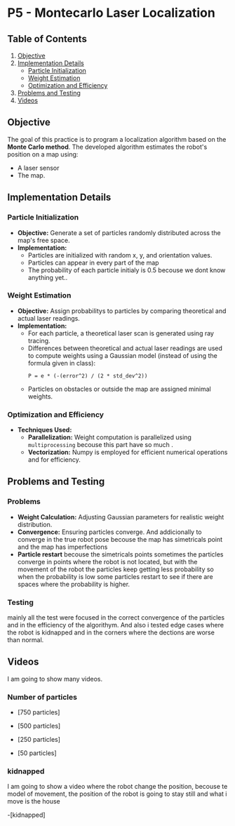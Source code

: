# P5 - Montecarlo Laser Localization

## Table of Contents
1. [Objective](#objective)
2. [Implementation Details](#implementation-details)
   - [Particle Initialization](#particle-initialization)
   - [Weight Estimation](#weight-estimation)
   - [Optimization and Efficiency](#optimization-and-efficiency)
3. [Problems and Testing](#problems-and-testing)
4. [Videos](#videos)

## Objective

The goal of this practice is to program a localization algorithm based on the **Monte Carlo method**. The developed algorithm estimates the robot's position on a map using:
- A laser sensor
- The map.

## Implementation Details

### Particle Initialization
- **Objective:** Generate a set of particles randomly distributed across the map's free space.
- **Implementation:**
  - Particles are initialized with random x, y, and orientation values.
  - Particles can appear in every part of the map
  - The probability of each particle initialy is 0.5 becouse we dont know anything yet..

### Weight Estimation
- **Objective:** Assign probabilitys to particles by comparing theoretical and actual laser readings.
- **Implementation:**
  - For each particle, a theoretical laser scan is generated using ray tracing.
  - Differences between theoretical and actual laser readings are used to compute weights using a Gaussian model (instead of using the formula given in class):
    ```
    P = e * (-(error^2) / (2 * std_dev^2))
    ```
  - Particles on obstacles or outside the map are assigned minimal weights.

### Optimization and Efficiency
- **Techniques Used:**
  - **Parallelization:** Weight computation is parallelized using `multiprocessing` becouse this part have so much .
  - **Vectorization:** Numpy is employed for efficient numerical operations and for efficiency.

## Problems and Testing

### Problems
- **Weight Calculation:** Adjusting Gaussian parameters for realistic weight distribution.
- **Convergence:** Ensuring particles converge. And addicionally to converge in the true robot pose becouse the map has simetricals point and the map has imperfections
- **Particle restart** becouse the simetricals points sometimes the particles converge in points where the robot is not located, but with the movement of the robot the particles keep getting less probability so when the probability is low some particles restart to see if there are spaces where the probability is higher.   

### Testing
mainly all the test were focused in the correct convergence of the particles and in the efficiency of the algorithym. And also i tested edge cases where the robot is kidnapped and in the corners where the dections are worse than normal.

## Videos
I am going to show many videos.
### Number of particles

   - [750 particles]

   - [500 particles]

   - [250 particles]

   - [50 particles]

### kidnapped
   I am going to show a video where the robot change the position, becouse te model of movement, the position of the robot is going to stay still and what i move is the house

   -[kidnapped]

